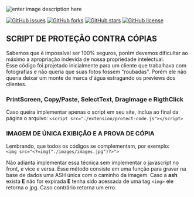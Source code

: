 ![enter image description here](https://raw.githubusercontent.com/websheep/copyright/master/images/marca.png)

[![GitHub issues](https://img.shields.io/github/issues/websheep/copyright.svg)](https://github.com/websheep/copyright/issues) [![GitHub forks](https://img.shields.io/github/forks/websheep/copyright.svg)](https://github.com/websheep/copyright/network) [![GitHub stars](https://img.shields.io/github/stars/websheep/copyright.svg)](https://github.com/websheep/copyright/stargazers) [![GitHub license](https://img.shields.io/github/license/websheep/copyright.svg)](https://github.com/websheep/copyright)

## SCRIPT DE PROTEÇÃO CONTRA CÓPIAS

Sabemos que é impossível ser 100% seguros, porém devemos dificultar ao máximo a apropriação indevida de nossa propriedade intelectual.	
Esse código foi projetado inicialmente para um cliente que trabalhava com fotografias e não queria que suas fotos fossem "roubadas".
	Porém ele não queria deixar um monte de marca d'água estragando os previews dos clientes. 

### PrintScreen, Copy/Paste, SelectText, DragImage e RigthClick
Caso queira implementar apenas o script em seu site, inclua ao final da página o arquivo:
`<script src="./extension/protect-code.js"></script>`    

### IMAGEM DE ÚNICA EXIBIÇÃO E A PROVA DE CÓPIA
Lembrando, que todos os códigos se complementam, por exemplo:  
`<img src="<?=img("./images/images.jpg")?>">`

Não adianta implementar essa técnica sem implementar o javascript no front, e vice e versa.
Esse método consiste em uma função para gravar na base de dados uma ASH única com o caminho da imagem.
Caso a **ash** exista **E** não for expirada **E** tenha sido acessada de uma tag `<img>`   ele retorna o jpg.
Caso contrário retorna um erro.

